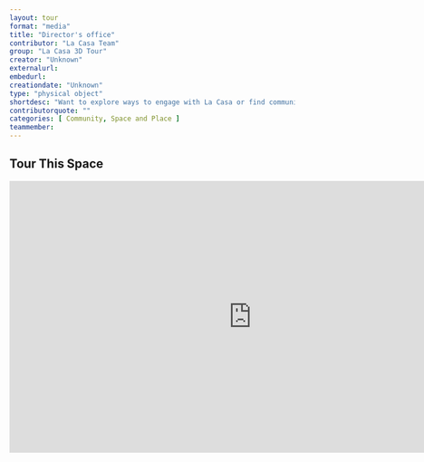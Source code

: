 ```yaml
---
layout: tour
format: "media"
title: "Director's office"
contributor: "La Casa Team"
group: "La Casa 3D Tour"
creator: "Unknown"
externalurl: 
embedurl: 
creationdate: "Unknown"
type: "physical object"
shortdesc: "Want to explore ways to engage with La Casa or find community? Encountering some challenges and need to talk to someone? Don't hesitate to visit the Director's office to get some help. Not just the director, but whole staff is here to help."
contributorquote: ""
categories: [ Community, Space and Place ]
teammember: 
---
```


## Tour This Space

<iframe width="853" height="480" src="https://my.matterport.com/show/?m=gv4FA5FjbQf&ss=139&sr=-2.31%2C-.43&tag=boR7rTvuGF7&pin-pos=12.84%2C3.38%2C-6.35" frameborder="0" allowfullscreen allow="xr-spatial-tracking"></iframe>